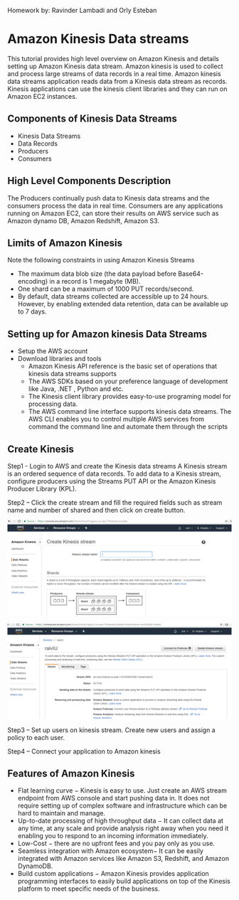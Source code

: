Homework by: Ravinder Lambadi and Orly Esteban

# Amazon Kinesis Data streams
This tutorial provides high level overview on Amazon Kinesis and details setting up Amazon Kinesis data stream.
Amazon kinesis is used to collect and process large streams of data records in a real time. Amazon kinesis data streams application reads data from a Kinesis data stream as records. Kinesis applications can use the kinesis client libraries and they can run on Amazon EC2 instances.
## Components of Kinesis Data Streams
- Kinesis Data Streams
- Data Records
- Producers
- Consumers

## High Level Components Description
The Producers continually push data to Kinesis data streams and the consumers process the data in real time. Consumers are any applications running on Amazon EC2, can store their results on AWS service such as Amazon dynamo DB, Amazon Redshift, Amazon S3.

## Limits of Amazon Kinesis
Note the following constraints in using Amazon Kinesis Streams 
- The maximum  data blob size  (the data payload before Base64-encoding) in a record is 1 megabyte (MB).
- One shard can be a maximum of 1000 PUT records/second.
- By default, data streams collected are accessible up to 24 hours. However, by enabling extended data retention, data can be available up to 7 days. 
## Setting up for Amazon kinesis Data Streams
- Setup the AWS account
- Download libraries and tools
  - Amazon Kinesis API reference is the basic set of operations that kinesis data streams supports
  - The AWS SDKs based on your preference language of development like Java, .NET , Python and etc.
  - The Kinesis client library provides easy-to-use programing model for processing data.
  - The AWS command line interface supports kinesis data streams. The AWS CLI enables you to control multiple AWS services from command the command line and automate them through the scripts

## Create Kinesis

Step1 - Login to AWS and create the Kinesis data streams
A Kinesis stream is an ordered sequence of data records. To add data to a Kinesis stream, configure producers using the Streams PUT API or the Amazon Kinesis Producer Library (KPL).

Step2 – Click the create stream and fill the required fields such as stream name and number of shared and then click on create button.
 
![AWS CreateKenesisStream](https://github.com/cloudmesh-community/hid-sp18-506/blob/master/tutorial/images/CreateKinesisStream.png?raw=true)

![AWS DataStreamDetails](https://github.com/cloudmesh-community/hid-sp18-506/blob/master/tutorial/images/DataStreamDetails.png?raw=true)
 

Step3 – Set up users on kinesis stream. Create new users and assign a policy to each user.

Step4 – Connect your application to Amazon kinesis

## Features of Amazon Kinesis
- Flat learning curve − Kinesis is easy to use. Just create an AWS stream endpoint from AWS console and start pushing data in. It does not require setting up of complex software and infrastructure which can be hard to maintain and manage.
- Up-to-date processing of high throughput data − It can collect data at any time, at any scale and provide analysis right away when you need it enabling you to respond to an incoming information immediately.
- Low-Cost − there are no upfront fees and you pay only as you use.
- Seamless integration with Amazon ecosystem− It can be easily integrated with Amazon services like Amazon S3, Redshift, and Amazon DynamoDB.
- Build custom applications − Amazon Kinesis provides application programming interfaces to easily build applications on top of the Kinesis platform to meet specific needs of the business.
